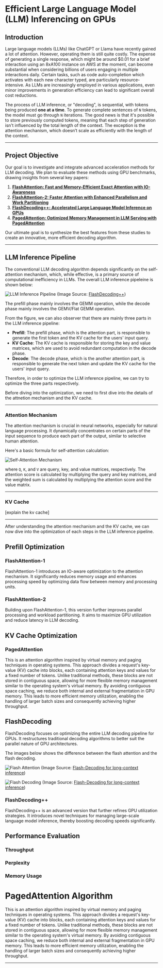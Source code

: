 
# Efficient Large Language Model (LLM) Inferencing on GPUs 

## Introduction
Large language models (LLMs) like ChatGPT or Llama have recently gained a lot of attention. However, operating them is still quite costly. The expense of generating a single response, which might be around $0.01 for a brief interaction using an 8xA100 instance on AWS at the moment, can become substantial when considering billions of users engaging in multiple interactions daily. Certain tasks, such as code auto-completion which activates with each new character typed, are particularly resource-intensive. As LLMs are increasingly employed in various applications, even minor improvements in generation efficiency can lead to significant overall cost reductions.

The process of LLM inference, or "decoding", is sequential, with tokens being produced **one at a time**. To generate complete sentences of `N` tokens, the model must go through `N` iterations. The good news is that it's possible to store previously computed tokens, meaning that each step of generation isn't influenced by the total length of the context. The exception is the attention mechanism, which doesn’t scale as efficiently with the length of the context.

---

## Project Objective
Our goal is to investigate and integrate advanced acceleration methods for LLM decoding. We plan to evaluate these methods using GPU benchmarks, drawing insights from several key papers:

1. **[FlashAttention: Fast and Memory-Efficient Exact Attention with IO-Awareness](https://arxiv.org/pdf/2205.14135.pdf)**
2. **[FlashAttention-2: Faster Attention with Enhanced Parallelism and Work Partitioning](https://arxiv.org/pdf/2307.08691.pdf)**
3. **[FlashDecoding++: Accelerated Large Language Model Inference on GPUs](https://arxiv.org/pdf/2311.01282.pdf)**
4. **[PagedAttention: Optimized Memory Management in LLM Serving with PagedAttention](https://arxiv.org/pdf/2309.06180.pdf)**

Our ultimate goal is to synthesize the best features from these studies to create an innovative, more efficient decoding algorithm.

---

## LLM Inference Pipeline
The conventional LLM decoding algorithm depends significantly on the self-attention mechanism, which, while effective, is a primary source of computational inefficiency in LLMs. The overall LLM inference pipeleine is shown below:

![LLM Inference Pipeline](media/llm_inferece_dataflow.png) (Image Source: [FlashDecoding++](https://arxiv.org/pdf/2311.01282.pdf))

The prefill phase mainly involves the GEMM operation, while the decode phase mainly
involves the GEMV/Flat GEMM operation. 

From the figure, we can also observer that there are mainly three parts in the LLM inference pipeline:
* **Prefill**: The prefill phase, which is the attention part, is responsible to generate the first token and the KV cache for the users' input query.
* **KV Cache**: The KV cache is responsible for storing the key and value matrices, which are used to avoid redundant computation in the decode phase.
* **Decode**: The decode phase, which is the another attention part, is responsible to generate the next token and update the KV cache for the users' input query.

Therefore, in order to optimize the LLM inference pipeline, we can try to optimize the three parts respectively.

Before diving into the optimization, we need to first dive into the details of the attnetion mechanism and the KV cache.

---

### Attention Mechanism

The attention mechanism is crucial in neural networks, especially for natural language processing. It dynamically concentrates on certain parts of the input sequence to produce each part of the output, similar to selective human attention.

Here's a basic formula for self-attention calculation:

![Self-Attention Mechanism](media/attn_equation.png)
    
where `Q`, `K`, and `V` are query, key, and value matrices, respectively. The attention score is calculated by multiplying the query and key matrices, and the weighted sum is calculated by multiplying the attention score and the value matrix.

---

### KV Cache 
[explain the kv cache]

---

After understanding the attention mechanism and the KV cache, we can now dive into the optimization of each steps in the LLM inference pipeline.


## Prefill Optimization

### FlashAttention-1
FlashAttention-1 introduces an IO-aware optimization to the attention mechanism. It significantly reduces memory usage and enhances processing speed by optimizing data flow between memory and processing units.

### FlashAttention-2
Building upon FlashAttention-1, this version further improves parallel processing and workload partitioning. It aims to maximize GPU utilization and reduce latency in LLM decoding.

## KV Cache Optimization
### PagedAttention
This is an attention algorithm inspired by virtual memory and paging techniques in operating systems. This approach divides a request's key-value (KV) cache into blocks, each containing attention keys and values for a fixed number of tokens. Unlike traditional methods, these blocks are not stored in contiguous space, allowing for more flexible memory management similar to the operating system's virtual memory. By avoiding contiguous space caching, we reduce both internal and external fragmentation in GPU memory. This leads to more efficient memory utilization, enabling the handling of larger batch sizes and consequently achieving higher throughput.

## FlashDecoding
FlashDecoding focuses on optimizing the entire LLM decoding pipeline for GPUs. It restructures traditional decoding algorithms to better suit the parallel nature of GPU architectures.

The images below shows the difference between the flash attention and the flash decoding.

![Flash Attention](media/flash_attn.gif) (Image Source: [Flash-Decoding for long-context inference](https://pytorch.org/blog/flash-decoding/))

![Flash Decoding](media/flash_decoding.gif) (Image Source: [Flash-Decoding for long-context inference](https://pytorch.org/blog/flash-decoding/))

### FlashDecoding++
FlashDecoding++ is an advanced version that further refines GPU utilization strategies. It introduces novel techniques for managing large-scale language model inference, thereby boosting decoding speeds significantly.

## Performance Evaluation 

### Throughput

### Perplexity

### Memory Usage
# PagedAttention Algorithm
This is an attention algorithm inspired by virtual memory and paging techniques in operating systems. This approach divides a request's key-value (KV) cache into blocks, each containing attention keys and values for a fixed number of tokens. Unlike traditional methods, these blocks are not stored in contiguous space, allowing for more flexible memory management similar to the operating system's virtual memory. By avoiding contiguous space caching, we reduce both internal and external fragmentation in GPU memory. This leads to more efficient memory utilization, enabling the handling of larger batch sizes and consequently achieving higher throughput.

---
